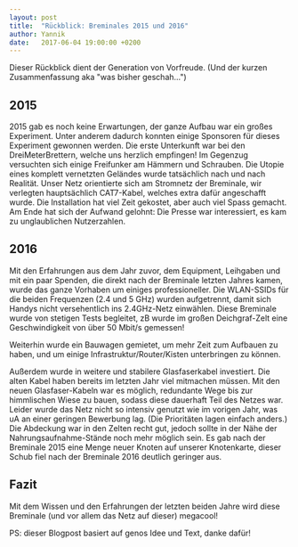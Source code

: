 ```yaml
---
layout: post
title:  "Rückblick: Breminales 2015 und 2016"
author: Yannik
date:   2017-06-04 19:00:00 +0200
---
```

Dieser Rückblick dient der Generation von Vorfreude. 
(Und der kurzen Zusammenfassung aka "was bisher geschah...")


## 2015
2015 gab es noch keine Erwartungen, der ganze Aufbau war ein großes Experiment. 
Unter anderem dadurch konnten einige Sponsoren für dieses Experiment gewonnen werden.
Die erste Unterkunft war bei den DreiMeterBrettern, welche uns herzlich empfingen! Im Gegenzug versuchten sich einige 
Freifunker am Hämmern und Schrauben.
Die Utopie eines komplett vernetzten Geländes wurde tatsächlich nach und nach Realität.
Unser Netz orientierte sich am Stromnetz der Breminale, wir verlegten hauptsächlich CAT7-Kabel, welches extra dafür 
angeschafft wurde.
Die Installation hat viel Zeit gekostet, aber auch viel Spass gemacht. 
Am Ende hat sich der Aufwand gelohnt: Die Presse war interessiert, es kam zu unglaublichen Nutzerzahlen.


## 2016
Mit den Erfahrungen aus dem Jahr zuvor, dem Equipment, Leihgaben und mit ein paar Spenden, die direkt 
nach der Breminale letzten Jahres kamen, wurde das ganze Vorhaben um einiges professioneller.
Die WLAN-SSIDs für die beiden Frequenzen (2.4 und 5 GHz) wurden aufgetrennt, damit sich Handys nicht 
versehentlich ins 2.4GHz-Netz einwählen.
Diese Breminale wurde von stetigen Tests begleitet, zB wurde im  großen Deichgraf-Zelt eine Geschwindigkeit von über 50 Mbit/s gemessen! 

Weiterhin wurde ein Bauwagen gemietet, um mehr Zeit zum Aufbauen zu haben, und um einige Infrastruktur/Router/Kisten 
unterbringen zu können.

Außerdem wurde in weitere und stabilere Glasfaserkabel investiert. Die alten Kabel haben bereits im letzten Jahr 
viel mitmachen müssen.
Mit den neuen Glasfaser-Kabeln war es möglich, redundante Wege bis zur himmlischen Wiese zu bauen, sodass diese 
dauerhaft Teil des Netzes war.
Leider wurde das Netz nicht so intensiv genutzt wie im vorigen Jahr, was uA an einer geringen Bewerbung lag.
(Die Prioritäten lagen einfach anders.)
Die Abdeckung war in den Zelten recht gut, jedoch sollte in der Nähe der Nahrungsaufnahme-Stände noch mehr 
möglich sein.
Es gab nach der Breminale 2015 eine Menge neuer Knoten auf unserer Knotenkarte, dieser Schub fiel nach der 
Breminale 2016 deutlich geringer aus.


## Fazit
Mit dem Wissen und den Erfahrungen der letzten beiden Jahre wird diese Breminale (und vor allem das Netz auf 
dieser) megacool!


PS: dieser Blogpost basiert auf genos Idee und Text, danke dafür! 
